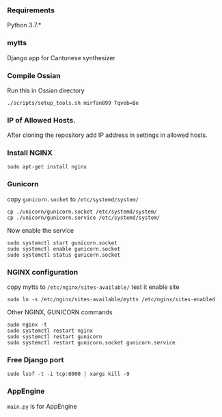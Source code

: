 ### Requirements
Python 3.7.*

### mytts 
Django app for Cantonese synthesizer

### Compile Ossian
Run this in Ossian directory
```shell script
./scripts/setup_tools.sh mirfan899 Tqveb=Be
```

### IP of Allowed Hosts.
After cloning the repository add IP address in settings in allowed hosts.

### Install NGINX
```shell script
sudo apt-get install nginx
```
### Gunicorn
copy `gunicorn.socket` to `/etc/systemd/system/`
```shell script
cp ./unicorn/gunicorn.socket /etc/systemd/system/
cp ./unicorn/gunicorn.service /etc/systemd/system/
```

Now enable the service
```shell script
sudo systemctl start gunicorn.socket
sudo systemctl enable gunicorn.socket
sudo systemctl status gunicorn.socket
```

### NGINX configuration
copy mytts to `/etc/nginx/sites-available/`
test it
enable site
```shell script
sudo ln -s /etc/nginx/sites-available/mytts /etc/nginx/sites-enabled
```

Other NGINX, GUNICORN commands
```shell script
sudo nginx -t
sudo systemctl restart nginx
sudo systemctl restart gunicorn
sudo systemctl restart gunicorn.socket gunicorn.service
```
### Free Django port
```shell script
sudo lsof -t -i tcp:8000 | xargs kill -9
```

### AppEngine
`main.py` is for AppEngine